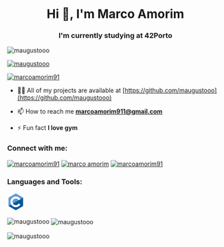 <h1 align="center">Hi 👋, I'm Marco Amorim</h1>
<h3 align="center">I'm currently studying at 42Porto</h3>

<p align="left"> <img src="https://komarev.com/ghpvc/?username=maugustooo&label=Profile%20views&color=0e75b6&style=flat" alt="maugustooo" /> </p>

<p align="left"> <a href="https://github.com/ryo-ma/github-profile-trophy"><img src="https://github-profile-trophy.vercel.app/?username=maugustooo" alt="maugustooo" /></a> </p>

<p align="left"> <a href="https://twitter.com/marcoamorim91" target="blank"><img src="https://img.shields.io/twitter/follow/marcoamorim91?logo=twitter&style=for-the-badge" alt="marcoamorim91" /></a> </p>

- 👨‍💻 All of my projects are available at [https://github.com/maugustooo](https://github.com/maugustooo)

- 📫 How to reach me **marcoamorim911@gmail.com**

- ⚡ Fun fact **I love gym**

<h3 align="left">Connect with me:</h3>
<p align="left">
<a href="https://twitter.com/marcoamorim91" target="blank"><img align="center" src="https://raw.githubusercontent.com/rahuldkjain/github-profile-readme-generator/master/src/images/icons/Social/twitter.svg" alt="marcoamorim91" height="30" width="40" /></a>
<a href="https://linkedin.com/in/marco amorim" target="blank"><img align="center" src="https://raw.githubusercontent.com/rahuldkjain/github-profile-readme-generator/master/src/images/icons/Social/linked-in-alt.svg" alt="marco amorim" height="30" width="40" /></a>
<a href="https://instagram.com/marcoamorim91" target="blank"><img align="center" src="https://raw.githubusercontent.com/rahuldkjain/github-profile-readme-generator/master/src/images/icons/Social/instagram.svg" alt="marcoamorim91" height="30" width="40" /></a>
</p>

<h3 align="left">Languages and Tools:</h3>
<p align="left"> <a href="https://www.cprogramming.com/" target="_blank" rel="noreferrer"> <img src="https://raw.githubusercontent.com/devicons/devicon/master/icons/c/c-original.svg" alt="c" width="40" height="40"/> </a> </p>

<p><img align="left" src="https://github-readme-stats.vercel.app/api/top-langs?username=maugustooo&show_icons=true&locale=en&layout=compact" alt="maugustooo" /></p>

<p>&nbsp;<img align="center" src="https://github-readme-stats.vercel.app/api?username=maugustooo&show_icons=true&locale=en" alt="maugustooo" /></p>

<p><img align="center" src="https://github-readme-streak-stats.herokuapp.com/?user=maugustooo&" alt="maugustooo" /></p>

